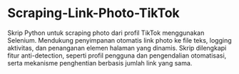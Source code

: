 # Scraping-Link-Photo-TikTok
Skrip Python untuk scraping photo dari profil TikTok menggunakan Selenium. Mendukung penyimpanan otomatis link photo ke file teks, logging aktivitas, dan penanganan elemen halaman yang dinamis. Skrip dilengkapi fitur anti-detection, seperti profil pengguna dan pengendalian otomatisasi, serta mekanisme penghentian berbasis jumlah link yang sama.
